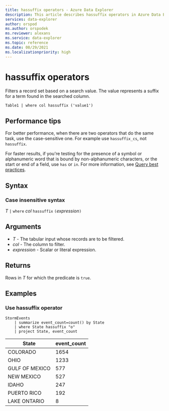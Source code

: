 ```yaml
---
title: hassuffix operators - Azure Data Explorer
description: This article describes hassuffix operators in Azure Data Explorer.
services: data-explorer
author: orspod
ms.author: orspodek
ms.reviewer: alexans
ms.service: data-explorer
ms.topic: reference
ms.date: 08/29/2021
ms.localizationpriority: high
---
```

# hassuffix operators

Filters a record set based on a search value. The value represents a suffix for a term found in the searched column.

```kusto
Table1 | where col hassuffix ('value1')
```

## Performance tips

For better performance, when there are two operators that do the same task, use the case-sensitive one. For example use `hassuffix_cs`, not `hassuffix`.

For faster results, if you're testing for the presence of a symbol or alphanumeric word that is bound by non-alphanumeric characters, or the start or end of a field, use `has` or `in`.
For more information, see [Query best practices](best-practices.md).

## Syntax

### Case insensitive syntax

*T* `|` `where` *col* `hassuffix` `(`*expression*`)`   

## Arguments

* *T* - The tabular input whose records are to be filtered.
* *col* - The column to filter.
* *expression* - Scalar or literal expression.

## Returns

Rows in *T* for which the predicate is `true`.

## Examples  

### Use hassuffix operator

```kusto
StormEvents
    | summarize event_count=count() by State
    | where State hassuffix "o"
    | project State, event_count
```

|State|event_count|
|-----|-----------|
|COLORADO|1654|
|OHIO|1233|
|GULF OF MEXICO|577|
|NEW MEXICO|527|
|IDAHO|247|
|PUERTO RICO|192|
|LAKE ONTARIO|8|